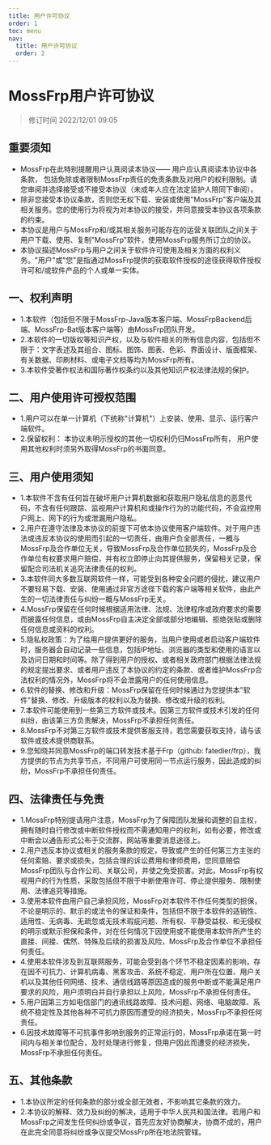 ```yaml
---
title: 用户许可协议
order: 1
toc: menu
nav:
  title: 用户许可协议
  order: 2
---
```


# MossFrp用户许可协议
> 修订时间 2022/12/01 09:05

## 重要须知
- MossFrp在此特别提醒用户认真阅读本协议—— 用户应认真阅读本协议中各条款， 包括免除或者限制MossFrp责任的免责条款及对用户的权利限制。请您审阅并选择接受或不接受本协议（未成年人应在法定监护人陪同下审阅）。
- 除非您接受本协议条款，否则您无权下载、安装或使用"MossFrp"客户端及其相关服务。您的使用行为将视为对本协议的接受，并同意接受本协议各项条款的约束。
- 本协议是用户与MossFrp和/或其相关服务可能存在的运营关联团队之间关于用户下载、使用、复制"MossFrp"软件，使用MossFrp服务所订立的协议。
- 本协议描述MossFrp与用户之间关于软件许可使用及相关方面的权利义务。"用户"或"您"是指通过MossFrp提供的获取软件授权的途径获得软件授权许可和/或软件产品的个人或单一实体。

## 一、权利声明
- 1.本软件（包括但不限于MossFrp-Java版本客户端、MossFrpBackend后端、MossFrp-Bat版本客户端等）由MossFrp团队开发。
- 2.本软件的一切版权等知识产权，以及与软件相关的所有信息内容，包括但不限于：文字表述及其组合、图标、图饰、图表、色彩、界面设计、版面框架、有关数据、印刷材料、或电子文档等均为MossFrp所有。
- 3.本软件受著作权法和国际著作权条约以及其他知识产权法律法规的保护。

## 二、用户使用许可授权范围
- 1.用户可以在单一计算机（下统称"计算机"）上安装、使用、显示、运行客户端软件。
- 2.保留权利： 本协议未明示授权的其他一切权利仍归MossFrp所有， 用户使用其他权利时须另外取得MossFrp的书面同意。

## 三、用户使用须知
- 1.本软件不含有任何旨在破坏用户计算机数据和获取用户隐私信息的恶意代码，不含有任何跟踪、监视用户计算机和或操作行为的功能代码，不会监控用户网上、网下的行为或泄漏用户隐私。
- 2.用户在遵守法律及本协议的前提下可依本协议使用客户端软件。对于用户违法或违反本协议的使用而引起的一切责任，由用户负全部责任，一概与MossFrp及合作单位无关，导致MossFrp及合作单位损失的，MossFrp及合作单位有权要求用户赔偿，并有权立即停止向其提供服务，保留相关记录，保留配合司法机关追究法律责任的权利。
- 3.本软件同大多数互联网软件一样，可能受到各种安全问题的侵扰，建议用户不要轻易下载、安装、使用通过非官方途径下载的客户端等相关软件，由此产生的一切法律责任与纠纷一概与MossFrp无关。
- 4.MossFrp保留在任何时候根据适用法律、法规、法律程序或政府要求的需要而披露任何信息，或由MossFrp自主决定全部或部分地编辑、拒绝张贴或删除任何信息或资料的权利。
- 5.隐私权政策：为了给用户提供更好的服务，当用户使用或者启动客户端软件时，服务器会自动记录一些信息，包括IP地址、浏览器的类型和使用的语言以及访问日期和时间等。除了得到用户的授权、或者相关政府部门根据法律法规的规定提出要求、或者用户违反了本协议的约定的条款、或者维护MossFrp合法权利的情况外，MossFrp将不会泄露用户的任何使用信息。
- 6.软件的替换、修改和升级：MossFrp保留在任何时候通过为您提供本"软件"替换、修改、升级版本的权利以及为替换、修改或升级的权利。
- 7.本软件可能使用到一些第三方软件或技术。因第三方软件或技术引发的任何纠纷，由该第三方负责解决，MossFrp不承担任何责任。
- 8.MossFrp不对第三方软件或技术提供客服支持，若您需要获取支持，请与该软件或技术提供商联系。
- 9.您知晓并同意MossFrp的端口转发技术基于Frp（github: fatedier/frp），我方提供的节点为共享节点，不同用户可使用同一节点运行服务，因此造成的纠纷，MossFrp不承担任何责任。

## 四、法律责任与免责
- 1.MossFrp特别提请用户注意，MossFrp为了保障团队发展和调整的自主权，拥有随时自行修改或中断软件授权而不需通知用户的权利，如有必要，修改或中断会以通告形式公布于交流群，网站等重要消息途径上。
- 2.用户违反本协议或相关的服务条款的规定，导致或产生的任何第三方主张的任何索赔、要求或损失，包括合理的诉讼费用和律师费用，您同意赔偿MossFrp团队与合作公司、关联公司，并使之免受损害。对此，MossFrp有权视用户的行为性质，采取包括但不限于中断使用许可、停止提供服务、限制使用、法律追究等措施。
- 3.使用本软件由用户自己承担风险，MossFrp对本软件不作任何类型的担保，不论是明示的、默示的或法令的保证和条件，包括但不限于本软件的适销性、适用性、无病毒、无疏忽或无技术瑕疵问题、所有权、平静受益权、和无侵权的明示或默示担保和条件，对在任何情况下因使用或不能使用本软件所产生的直接、间接、偶然、特殊及后续的损害及风险，MossFrp及合作单位不承担任何责任。
- 4.使用本软件涉及到互联网服务，可能会受到各个环节不稳定因素的影响，存在因不可抗力、计算机病毒、黑客攻击、系统不稳定、用户所在位置、用户关机以及其他任何网络、技术、通信线路等原因造成的服务中断或不能满足用户要求的风险，用户须明白并自行承担以上风险，MossFrp不承担任何责任。
- 5.用户因第三方如电信部门的通讯线路故障、技术问题、网络、电脑故障、系统不稳定性及其他各种不可抗力原因而遭受的经济损失，MossFrp不承担任何责任。
- 6.因技术故障等不可抗事件影响到服务的正常运行的，MossFrp承诺在第一时间内与相关单位配合，及时处理进行修复，但用户因此而遭受的经济损失，MossFrp不承担任何责任。

## 五、其他条款
- 1.本协议所定的任何条款的部分或全部无效者，不影响其它条款的效力。
- 2.本协议的解释、效力及纠纷的解决，适用于中华人民共和国法律。若用户和MossFrp之间发生任何纠纷或争议，首先应友好协商解决，协商不成的，用户在此完全同意将纠纷或争议提交MossFrp所在地法院管辖。
